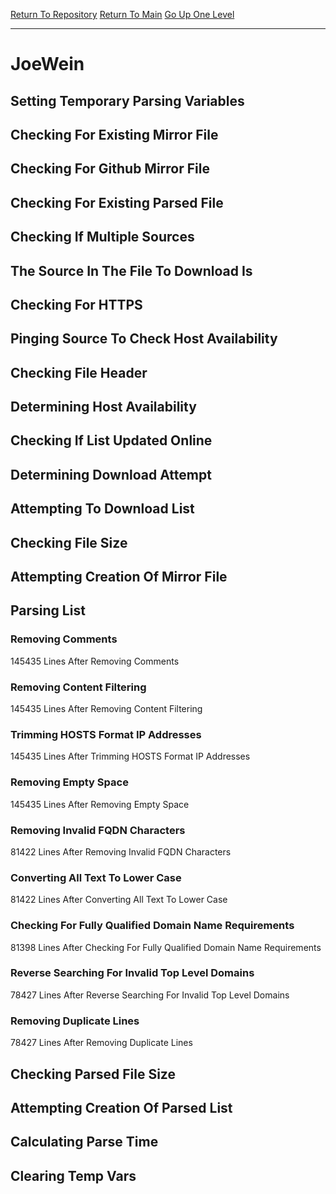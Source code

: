 [Return To Repository](https://github.com/deathbybandaid/piholeparser/)
[Return To Main](https://github.com/deathbybandaid/piholeparser/blob/master/RecentRunLogs/Mainlog.md)
[Go Up One Level](https://github.com/deathbybandaid/piholeparser/blob/master/RecentRunLogs/TopLevelScripts/30-Processing-External-Blacklists.md)
____________________________________
# JoeWein
## Setting Temporary Parsing Variables
## Checking For Existing Mirror File
## Checking For Github Mirror File
## Checking For Existing Parsed File
## Checking If Multiple Sources
## The Source In The File To Download Is
## Checking For HTTPS
## Pinging Source To Check Host Availability
## Checking File Header
## Determining Host Availability
## Checking If List Updated Online
## Determining Download Attempt
## Attempting To Download List
## Checking File Size
## Attempting Creation Of Mirror File
## Parsing List
### Removing Comments
145435 Lines After Removing Comments
### Removing Content Filtering
145435 Lines After Removing Content Filtering
### Trimming HOSTS Format IP Addresses
145435 Lines After Trimming HOSTS Format IP Addresses
### Removing Empty Space
145435 Lines After Removing Empty Space
### Removing Invalid FQDN Characters
81422 Lines After Removing Invalid FQDN Characters
### Converting All Text To Lower Case
81422 Lines After Converting All Text To Lower Case
### Checking For Fully Qualified Domain Name Requirements
81398 Lines After Checking For Fully Qualified Domain Name Requirements
### Reverse Searching For Invalid Top Level Domains
78427 Lines After Reverse Searching For Invalid Top Level Domains
### Removing Duplicate Lines
78427 Lines After Removing Duplicate Lines
## Checking Parsed File Size
## Attempting Creation Of Parsed List
## Calculating Parse Time
## Clearing Temp Vars
